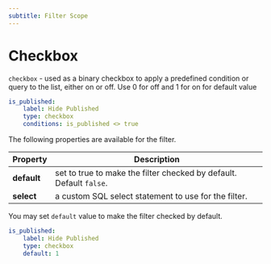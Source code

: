 ```yaml
---
subtitle: Filter Scope
---
```

# Checkbox

`checkbox` - used as a binary checkbox to apply a predefined condition or query to the list, either on or off. Use 0 for off and 1 for on for default value

```yaml
is_published:
    label: Hide Published
    type: checkbox
    conditions: is_published <> true
```

The following properties are available for the filter.

Property | Description
------------- | -------------
**default** | set to true to make the filter checked by default. Default `false`.
**select** | a custom SQL select statement to use for the filter.

You may set `default` value to make the filter checked by default.

```yaml
is_published:
    label: Hide Published
    type: checkbox
    default: 1
```
